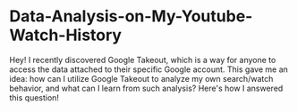 # Data-Analysis-on-My-Youtube-Watch-History
Hey! I recently discovered Google Takeout, which is a way for anyone to access the data attached to their specific Google account. This gave me an idea: how can I utilize Google Takeout to analyze my own search/watch behavior, and what can I learn from such analysis? Here's how I answered this question!
